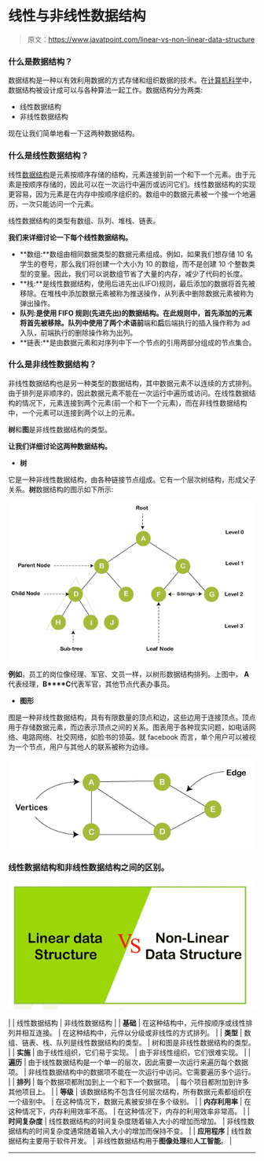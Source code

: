 # 线性与非线性数据结构

> 原文：<https://www.javatpoint.com/linear-vs-non-linear-data-structure>

### 什么是数据结构？

数据结构是一种以有效利用数据的方式存储和组织数据的技术。在[计算机科学](https://www.javatpoint.com/what-is-computer-science)中，数据结构被设计成可以与各种算法一起工作。数据结构分为两类:

*   线性数据结构
*   非线性数据结构

现在让我们简单地看一下这两种数据结构。

### 什么是线性数据结构？

线性[数据结构](https://www.javatpoint.com/data-structure-tutorial)是元素按顺序存储的结构，元素连接到前一个和下一个元素。由于元素是按顺序存储的，因此可以在一次运行中遍历或访问它们。线性数据结构的实现更容易，因为元素是在内存中按顺序组织的。数组中的数据元素被一个接一个地遍历，一次只能访问一个元素。

线性数据结构的类型有数组、队列、堆栈、链表。

**我们来详细讨论一下每个线性数据结构。**

*   **数组:**数组由相同数据类型的数据元素组成。例如，如果我们想存储 10 名学生的卷号，那么我们将创建一个大小为 10 的数组，而不是创建 10 个整数类型的变量。因此，我们可以说数组节省了大量的内存，减少了代码的长度。
*   **栈:**是线性数据结构，使用后进先出(LIFO)规则，最后添加的数据将首先被移除。在堆栈中添加数据元素被称为推送操作，从列表中删除数据元素被称为弹出操作。
*   **队列:**是使用 FIFO 规则(先进先出)的数据结构。在此规则中，首先添加的元素将首先被移除。队列中使用了两个术语**前**端和**后**后端执行的插入操作称为 ad 入队，前端执行的删除操作称为出列。
*   **链表:**是由数据元素和对序列中下一个节点的引用两部分组成的节点集合。

### 什么是非线性数据结构？

非线性数据结构也是另一种类型的数据结构，其中数据元素不以连续的方式排列。由于排列是非顺序的，因此数据元素不能在一次运行中遍历或访问。在线性数据结构的情况下，元素连接到两个元素(前一个和下一个元素)，而在非线性数据结构中，一个元素可以连接到两个以上的元素。

**树**和**图**是非线性数据结构的类型。

**让我们详细讨论这两种数据结构。**

*   **树**

它是一种非线性数据结构，由各种链接节点组成。它有一个层次树结构，形成父子关系。**树**数据结构的图示如下所示:

![Linear vs Non-Linear data structure](img/dac509749c99e95a65559903f7c98b69.png)

**例如**，员工的岗位像经理、军官、文员一样，以树形数据结构排列。上图中， **A** 代表经理，**B****C**代表军官，其他节点代表办事员。

*   **图形**

图是一种非线性数据结构，具有有限数量的顶点和边，这些边用于连接顶点。顶点用于存储数据元素，而边表示顶点之间的关系。图表用于各种现实问题，如电话网络、电路网络、社交网络，如脸书的领英。就 facebook 而言，单个用户可以被视为一个节点，用户与其他人的联系被称为边缘。

![Linear vs Non-Linear data structure](img/7fea7e5586d0ceb7b4fe329f1843e37b.png)

### 线性数据结构和非线性数据结构之间的区别。

![Linear vs Non-Linear data structure](img/0343f8c01b2818cc4feb284ee342ef69.png)

|  | 线性数据结构 | 非线性数据结构 |
| **基础** | 在这种结构中，元件按顺序或线性排列并相互连接。 | 在这种结构中，元件以分级或非线性的方式排列。 |
| **类型** | 数组、链表、栈、队列是线性数据结构的类型。 | 树和图是非线性数据结构的类型。 |
| **实施** | 由于线性组织，它们易于实现。 | 由于非线性组织，它们很难实现。 |
| **遍历** | 由于线性数据结构是一个单一的层次，因此需要一次运行来遍历每个数据项。 | 非线性数据结构中的数据项不能在一次运行中访问。它需要遍历多个运行。 |
| **排列** | 每个数据项都附加到上一个和下一个数据项。 | 每个项目都附加到许多其他项目上。 |
| **等级** | 该数据结构不包含任何层次结构，所有数据元素都组织在一个级别中。 | 在这种情况下，数据元素被安排在多个级别。 |
| **内存利用率** | 在这种情况下，内存利用效率不高。 | 在这种情况下，内存的利用效率非常高。 |
| **时间复杂度** | 线性数据结构的时间复杂度随着输入大小的增加而增加。 | 非线性数据结构的时间复杂度通常随着输入大小的增加而保持不变。 |
| **应用程序** | 线性数据结构主要用于软件开发。 | 非线性数据结构用于**图像处理**和**人工智能**。 |

* * *